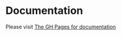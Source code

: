 # Documentation

Please visit [The GH Pages for documentation](https://arthyon.github.io/Episerver.Basis.Slim)